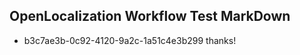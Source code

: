 ## OpenLocalization Workflow Test MarkDown
* b3c7ae3b-0c92-4120-9a2c-1a51c4e3b299 thanks!

<!--HONumber=Aug16_HO4-->


